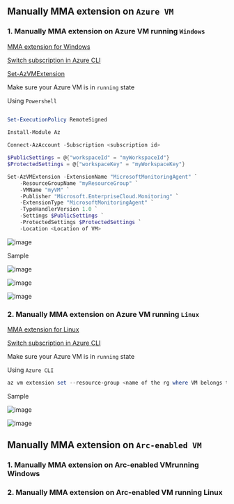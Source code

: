 ## Manually MMA extension on `Azure VM`

### 1. Manually MMA extension on Azure VM running `Windows`
[MMA extension for Windows](https://learn.microsoft.com/en-us/azure/virtual-machines/extensions/oms-windows?toc=%2Fazure%2Fazure-monitor%2Ftoc.json#powershell-deployment)

[Switch subscription in Azure CLI](https://learn.microsoft.com/en-us/cli/azure/manage-azure-subscriptions-azure-cli#change-the-active-subscription)

[Set-AzVMExtension](https://learn.microsoft.com/en-us/powershell/module/az.compute/set-azvmextension?view=azps-9.2.0)

Make sure your Azure VM is in `running` state

Using `Powershell`
```powershell

Set-ExecutionPolicy RemoteSigned

Install-Module Az
  
Connect-AzAccount -Subscription <subscription id>

$PublicSettings = @{"workspaceId" = "myWorkspaceId"}
$ProtectedSettings = @{"workspaceKey" = "myWorkspaceKey"}

Set-AzVMExtension -ExtensionName "MicrosoftMonitoringAgent" `
    -ResourceGroupName "myResourceGroup" `
    -VMName "myVM" `
    -Publisher "Microsoft.EnterpriseCloud.Monitoring" `
    -ExtensionType "MicrosoftMonitoringAgent" `
    -TypeHandlerVersion 1.0 `
    -Settings $PublicSettings `
    -ProtectedSettings $ProtectedSettings `
    -Location <Location of VM>
```
![image](https://user-images.githubusercontent.com/96930989/211567930-f29da061-18f6-4556-8368-5c6cce4f24f0.png)

Sample

![image](https://user-images.githubusercontent.com/96930989/211575414-8800a998-4ece-47fc-98d9-ac6eef9c12fa.png)

![image](https://user-images.githubusercontent.com/96930989/211575464-1bef01bc-995e-46a7-b9e3-e4fe78fed93f.png)

![image](https://user-images.githubusercontent.com/96930989/211575553-ffab9ace-1093-4bb7-91a2-75c175ddbac1.png)



### 2. Manually MMA extension on Azure VM running `Linux`
[MMA extension for Linux](https://learn.microsoft.com/en-us/azure/virtual-machines/extensions/oms-linux?toc=%2Fazure%2Fazure-monitor%2Ftoc.json)

[Switch subscription in Azure CLI](https://learn.microsoft.com/en-us/cli/azure/manage-azure-subscriptions-azure-cli#change-the-active-subscription)

Make sure your Azure VM is in `running` state

Using `Azure CLI`
```powershell
az vm extension set --resource-group <name of the rg where VM belongs to> --vm-name <name of VM> --name OmsAgentForLinux --publisher Microsoft.EnterpriseCloud.Monitoring --protected-settings '{"workspaceKey":"myWorkspaceKey"}' --settings '{"workspaceId":"myWorkspaceId","skipDockerProviderInstall": true}' --version 1.13
```
Sample

![image](https://user-images.githubusercontent.com/96930989/211572995-01220bed-d43f-4b73-8914-7abf208cd09c.png)

![image](https://user-images.githubusercontent.com/96930989/211573097-676a1207-d0cf-46b0-b7c7-5d5403d979a7.png)


## Manually MMA extension on `Arc-enabled VM`
### 1. Manually MMA extension on Arc-enabled VMrunning Windows

### 2. Manually MMA extension on Arc-enabled VM running Linux
